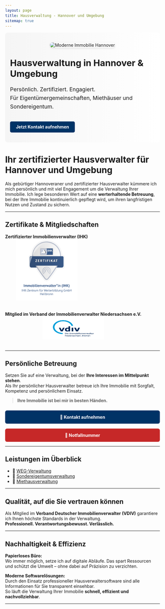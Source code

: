 ```yaml
---
layout: page
title: Hausverwaltung - Hannover und Umgebung
sitemap: true
---
```

<!-- Herobereich Start -->
<div style="display: flex; flex-wrap: wrap; align-items: center; gap: 2rem; background: linear-gradient(to right, #f5f5f5, #ffffff); padding: 2rem 1rem; margin-bottom: 2rem; border-radius: 8px;">

  <!-- Bildbereich -->
  <div style="flex: 1 1 300px; text-align: center;">
    <img src="/assets/img/hero-hausverwaltung.jpg" alt="Moderne Immobilie Hannover" style="max-width: 100%; height: auto; border-radius: 8px; box-shadow: 0 2px 6px rgba(0,0,0,0.1);">
  </div>

  <!-- Textbereich -->
  <div style="flex: 2 1 400px;">
    <h1 style="margin-top: 0; font-size: 1.8rem;">Hausverwaltung in Hannover & Umgebung</h1>
    <p style="font-size: 1.1rem; line-height: 1.6;">
      Persönlich. Zertifiziert. Engagiert.<br>
      Für Eigentümergemeinschaften, Miethäuser und Sondereigentum.
    </p>
    <a href="/kontakt/" style="display: inline-block; margin-top: 1rem; background-color: #003366; color: white; padding: 0.6rem 1.2rem; border-radius: 5px; text-decoration: none; font-weight: bold;">
      Jetzt Kontakt aufnehmen
    </a>
  </div>

</div>
<!-- Herobereich Ende -->


# Ihr zertifizierter Hausverwalter für Hannover und Umgebung

Als gebürtiger Hannoveraner und zertifizierter Hausverwalter kümmere ich mich persönlich und mit viel Engagement um die Verwaltung Ihrer Immobilie. Ich lege besonderen Wert auf eine **werterhaltende Betreuung**, bei der Ihre Immobilie kontinuierlich gepflegt wird, um ihren langfristigen Nutzen und Zustand zu sichern.

---

## Zertifikate & Mitgliedschaften

<div id="certificates_logos" style="display: flex; gap: 2rem; flex-wrap: wrap; align-items: center; margin-bottom: 2rem;">
  
<div style="text-align: center;">
  <div><strong>Zertifizierter Immobilienverwalter (IHK)</strong></div>
  <a href="https://badges.ihk-kompetenz.plus/assertion/f215ab3c-9e25-4efe-83a8-da10036371b5?id=U2FsdGVkX19lBDNHu0Cv1IgLjduX0Ui/m%209pxj/c1hfx1jaMzmEQjGfhNLWDXZfG4GEqCM/fldCq4QhMBqIaBQ==" target="_blank">
    <img src="/assets/img/nachweise-und-zertifikate/badge.png" alt="Immobilienverwalter (IHK)" class="certificate" width="200" height="200">
  </a>
</div>

<div style="text-align: center;">
  <div><strong>Mitglied im Verband der Immobilienverwalter Niedersachsen e.V.</strong></div>
  <a href="https://vdiv-niedersachsen-bremen.de/" target="_blank">
    <img src="/assets/img/vdivlogo.png" alt="Mitgliedschaft im VDIV Niedersachsen" width="200" height="75">
  </a>
</div>

</div>

---

## Persönliche Betreuung

Setzen Sie auf eine Verwaltung, bei der **Ihre Interessen im Mittelpunkt stehen**.  
Als Ihr persönlicher Hausverwalter betreue ich Ihre Immobilie mit Sorgfalt, Kompetenz und persönlichem Einsatz.

> **Ihre Immobilie ist bei mir in besten Händen.**

<div style="margin-top: 1.5rem; display: flex; flex-wrap: wrap; gap: 1rem;">

<a href="/kontakt/" style="flex: 1; min-width: 220px; background-color: #003366; color: white; padding: 0.8rem 1.2rem; text-align: center; border-radius: 6px; text-decoration: none; font-weight: bold;">
📨 Kontakt aufnehmen
</a>

<a href="/notfall/" style="flex: 1; min-width: 220px; background-color: #c62828; color: white; padding: 0.8rem 1.2rem; text-align: center; border-radius: 6px; text-decoration: none; font-weight: bold;">
🚨 Notfallnummer
</a>

</div>

---

## Leistungen im Überblick

- 🔹 [WEG-Verwaltung](/weg-verwaltung/)
- 🔹 [Sondereigentumsverwaltung](/sondereigentumsverwaltung/)
- 🔹 [Miethausverwaltung](/miethausverwaltung/)

---

## Qualität, auf die Sie vertrauen können

Als Mitglied im **Verband Deutscher Immobilienverwalter (VDIV)** garantiere ich Ihnen höchste Standards in der Verwaltung.  
**Professionell. Verantwortungsbewusst. Verlässlich.**

---

## Nachhaltigkeit & Effizienz

**Papierloses Büro:**  
Wo immer möglich, setze ich auf digitale Abläufe. Das spart Ressourcen und schützt die Umwelt – ohne dabei auf Präzision zu verzichten.

**Moderne Softwarelösungen:**  
Durch den Einsatz professioneller Hausverwaltersoftware sind alle Informationen für Sie transparent einsehbar.  
So läuft die Verwaltung Ihrer Immobilie **schnell, effizient und nachvollziehbar**.

---

